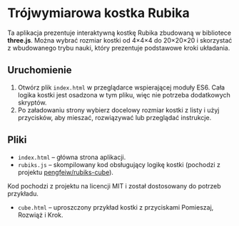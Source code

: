 # Trójwymiarowa kostka Rubika

Ta aplikacja prezentuje interaktywną kostkę Rubika zbudowaną w bibliotece **three.js**. Można wybrać rozmiar kostki od 4×4×4 do 20×20×20 i skorzystać z wbudowanego trybu nauki, który prezentuje podstawowe kroki układania.

## Uruchomienie

1. Otwórz plik `index.html` w przeglądarce wspierającej moduły ES6. Cała logika kostki jest osadzona w tym pliku, więc nie potrzeba dodatkowych skryptów.
2. Po załadowaniu strony wybierz docelowy rozmiar kostki z listy i użyj przycisków, aby mieszać, rozwiązywać lub przeglądać instrukcje.

## Pliki

- `index.html` – główna strona aplikacji.
- `rubiks.js` – skompilowany kod obsługujący logikę kostki (pochodzi z projektu [pengfeiw/rubiks-cube](https://github.com/pengfeiw/rubiks-cube)).

Kod pochodzi z projektu na licencji MIT i został dostosowany do potrzeb przykładu.

- `cube.html` – uproszczony przykład kostki z przyciskami Pomieszaj, Rozwiąż i Krok.
